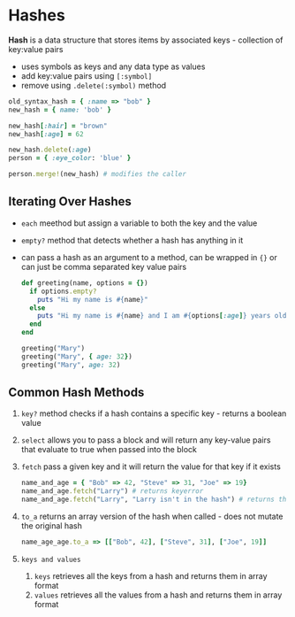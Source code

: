 # Hashes

**Hash** is a data structure that stores items by associated keys - collection of key:value pairs 

- uses symbols as keys and any data type as values 
- add key:value pairs using `[:symbol]` 
- remove using `.delete(:symbol)` method

```ruby
old_syntax_hash = { :name => "bob" }
new_hash = { name: 'bob' }

new_hash[:hair] = "brown"
new_hash[:age] = 62

new_hash.delete(:age)
person = { :eye_color: 'blue' }

person.merge!(new_hash) # modifies the caller
```

## Iterating Over Hashes

- `each` meethod but assign a variable to both the key and the value

- `empty?` method that detects whether a hash has anything in it

- can pass a hash as an argument to a method, can be wrapped in `{}` or can just be comma separated key value pairs

  ```ruby
  def greeting(name, options = {})
    if options.empty?
      puts "Hi my name is #{name}"
    else
      puts "Hi my name is #{name} and I am #{options[:age]} years old."
    end
  end
  
  greeting("Mary")
  greeting("Mary", { age: 32})
  greeting("Mary", age: 32)
  ```

## Common Hash Methods

1. `key?` method checks if a hash contains a specific key - returns a boolean value

2. `select` allows you to pass a block and will return any key-value pairs that evaluate to true when passed into the block 

3. `fetch` pass a given key and it will return the value for that key if it exists 

   ```ruby
   name_and_age = { "Bob" => 42, "Steve" => 31, "Joe" => 19}
   name_and_age.fetch("Larry") # returns keyerror
   name_and_age.fetch("Larry", "Larry isn't in the hash") # returns the error you passed in
   ```

   

4. `to_a` returns an array version of the hash when called - does not mutate the original hash

   ```ruby
   name_age_age.to_a => [["Bob", 42], ["Steve", 31], ["Joe", 19]]
   ```

5. `keys and values` 

   1. `keys` retrieves all the keys from a hash and returns them in array format
   2. `values` retrieves all the values from a hash and returns them in array format